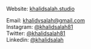 Website: [khalidsalah.studio](https://khalidsalah.studio) 

Email: [khalidvsalah@gmail.com](mailto:khalidvsalah@gmail.com)  
Instagram: [@khalidsalah81](https://www.instagram.com/khalidsalah81/)  
Twitter: [@khalidsalah81](https://twitter.com/khalidsalah81/)  
Linkedin: [@khalidsalah](https://www.linkedin.com/in/khalidsalah)  
